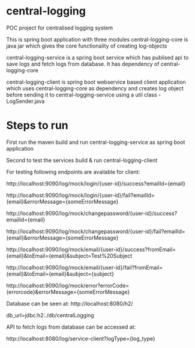 # central-logging
POC project for centralised logging system

This is spring boot application with three modules
central-logging-core is java jar which gives the core functionality of creating log-objects

central-logging-service is a spring boot service which has publised api to save logs and fetch logs from database. It has dependency of central-logging-core

central-logging-client is spring boot webservice based client application which uses central-logging-core as dependency and creates log object before sending it to central-logging-service using a util class - LogSender.java


# Steps to run
First run the maven build and run central-logging-service as spring boot application

Second to test the services build & run central-logging-client

For testing following endpoints are available for client:

http://localhost:9090/log/mock/login/{user-id}/success?emailId={email}

http://localhost:9090/log/mock/login/{user-id}/fail?emailId={email}&errorMessage={someErrorMessage}

http://localhost:9090/log/mock/changepassword/{user-id}/success?emailId={email}

http://localhost:9090/log/mock/changepassword/{user-id}/fail?emailId={email}&errorMessage={someErrorMessage}

http://localhost:9090/log/mock/email/{user-id}/success?fromEmail={email}&toEmail={email}&subject=Test%20Subject

http://localhost:9090/log/mock/email/{user-id}/fail?fromEmail={email}&toEmail={email}&subject={subject}

http://localhost:9090/log/mock/error?errorCode={errorcode}&errorMessage={someErrorMessage}

Database can be seen at:
http://localhost:8080/h2/

db_url=jdbc:h2:./db/centralLogging

API to fetch logs from database can be accessed at:

http://localhost:8080/log/service-client?logType={log_type}
